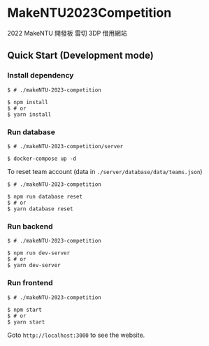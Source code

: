 # MakeNTU2023Competition

2022 MakeNTU 開發板 雷切 3DP 借用網站

## Quick Start (Development mode)

### Install dependency

```shell
$ # ./makeNTU-2023-competition

$ npm install
$ # or
$ yarn install
```

### Run database

```shell
$ # ./makeNTU-2023-competition/server

$ docker-compose up -d
```

To reset team account (data in `./server/database/data/teams.json`)

```shell
$ # ./makeNTU-2023-competition

$ npm run database reset
$ # or
$ yarn database reset
```

### Run backend

```shell
$ # ./makeNTU-2023-competition

$ npm run dev-server
$ # or
$ yarn dev-server
```

### Run frontend

```shell
$ # ./makeNTU-2023-competition

$ npm start
$ # or
$ yarn start
```

Goto `http://localhost:3000` to see the website.
